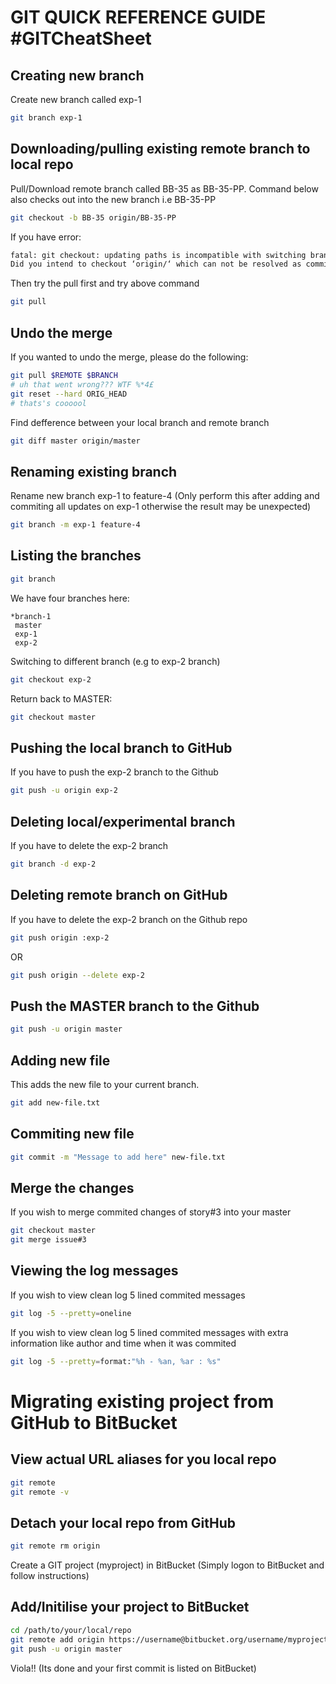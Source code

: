 

GIT QUICK REFERENCE GUIDE #GITCheatSheet
===========================================

Creating new branch
-------------------

Create new branch called exp-1

```bash
git branch exp-1
```

Downloading/pulling existing remote branch to local repo
--------------------------------------------------------

Pull/Download remote branch called BB-35 as BB-35-PP. Command below also checks out into the new branch i.e BB-35-PP

```bash
git checkout -b BB-35 origin/BB-35-PP
```
If you have error:

```bash
fatal: git checkout: updating paths is incompatible with switching branches/forcing
Did you intend to checkout ‘origin/‘ which can not be resolved as commit?’
```

Then try the pull first and try above command

```bash
git pull
```

Undo the merge
--------------

If you wanted to undo the merge, please do the following:

```bash
git pull $REMOTE $BRANCH
# uh that went wrong??? WTF %*4£
git reset --hard ORIG_HEAD
# thats's coooool
```

Find defference between your local branch and remote branch

```bash
git diff master origin/master
```


Renaming existing branch
------------------------

Rename new branch exp-1 to feature-4 (Only perform this after adding and commiting all updates on exp-1 otherwise the result may be unexpected)

```bash
git branch -m exp-1 feature-4
```


Listing the branches
--------------------

```bash
git branch
```

We have four branches here:

```console
*branch-1
 master
 exp-1
 exp-2
```

Switching to different branch (e.g to exp-2 branch)

```bash
git checkout exp-2
```

Return back to MASTER:

```bash
git checkout master
```

Pushing the local branch to GitHub
----------------------------------

If you have to push the exp-2 branch to the Github

```bash
git push -u origin exp-2
```

Deleting local/experimental branch
----------------------------------

If you have to delete the exp-2 branch

```bash
git branch -d exp-2
```

Deleting remote branch on GitHub
--------------------------------

If you have to delete the exp-2 branch on the Github repo

```bash
git push origin :exp-2
```

OR

```bash
git push origin --delete exp-2
```


Push the MASTER branch to the Github
------------------------------------

```bash
git push -u origin master
```

Adding new file
---------------

This adds the new file to your current branch.

```bash
git add new-file.txt
```

Commiting new file
------------------

```bash
git commit -m "Message to add here" new-file.txt
```

Merge the changes
-----------------

If you wish to merge commited changes of story#3 into your master

```bash
git checkout master
git merge issue#3
```

Viewing the log messages
------------------------

If you wish to view clean log 5 lined commited messages

```bash
git log -5 --pretty=oneline
```

If you wish to view clean log 5 lined commited messages with extra information like author and time when it was commited

```bash
git log -5 --pretty=format:"%h - %an, %ar : %s"
```

Migrating existing project from GitHub to BitBucket
====================================================

View actual URL aliases for you local repo
------------------------------------------

```bash
git remote
git remote -v
```

Detach your local repo from GitHub
----------------------------------

```bash
git remote rm origin
```

Create a GIT project (myproject) in BitBucket (Simply logon to BitBucket and follow instructions)

Add/Initilise your project to BitBucket
---------------------------------------

```bash
cd /path/to/your/local/repo
git remote add origin https://username@bitbucket.org/username/myproject.git
git push -u origin master
```

Viola!! (Its done and your first commit is listed on BitBucket)


